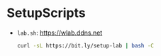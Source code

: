 # SetupScripts
- `lab.sh`: https://wlab.ddns.net
  
  ```bash
  curl -sL https://bit.ly/setup-lab | bash -C
  ```
